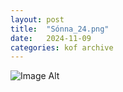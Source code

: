 ```yaml
---
layout:	post
title:	"Sónna_24.png"
date:	2024-11-09
categories:	kof archive
---
```


![Image Alt](https://k0f.github.io/assets/Sónna_24.png)